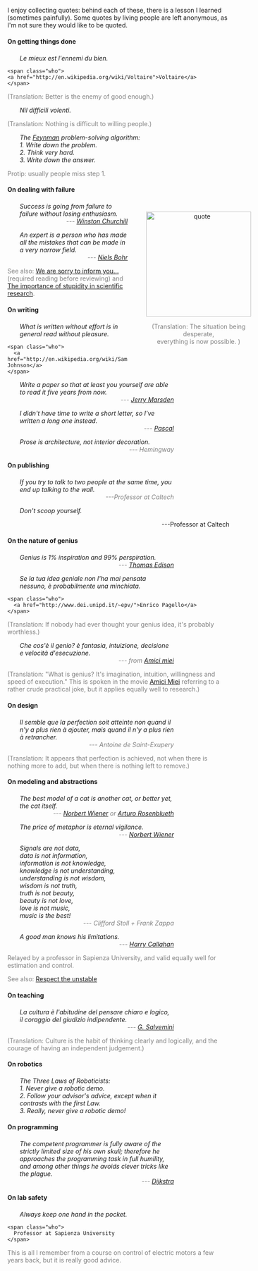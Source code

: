 <style type="text/css">
   div.quoteblock {  }
   div.quoteblock p.quote { font-style: italic; margin-left: 2em; width: 25em;}
   div.quoteblock p.quote span.who { color: gray;}
   div#cagepic {  display: block; float: right; width: 20em; padding: 0;
      margin: 1.5em; 
      /*border: solid 1px #eee; */
      text-align: center; margin-right: -5em;}
   div#cagepic img { width: 17em; }
   div#cagepic p { }
   h4 { margin-bottom: 1.5em;}
   span.who { display: block; text-align: right;}
   span.who:before {
     content: "---";
  }
    p.translation { color: gray;}
    p.translation:before { content: "(Translation: ";}
    p.translation:after { content: ")";}

    p.note {color: gray;}
    /*p.note:before { content: "(";}
    p.note:after { content: ")";}*/

</style>

<p>I enjoy collecting quotes: behind each of these, there is a lesson I learned (sometimes painfully). 
Some quotes by living people are left anonymous, as I'm not sure they would like to be quoted.</p>

<h4>On getting things done</h4>

<div class="quoteblock">
  <p class="quote">Le mieux est l'ennemi du bien.
  
    <span class="who">
    <a href="http://en.wikipedia.org/wiki/Voltaire">Voltaire</a>
    </span>
  </p>
  
  <p class="translation">Better is the enemy of good enough.</p>
</div>

<div class="quoteblock">
  <p class="quote">Nil difficili volenti.</p>
  
  <p class="translation">Nothing is difficult to willing people.</p>
</div>


<div class="quoteblock">
  <p class="quote">The <a href="http://en.wikipedia.org/wiki/Richard_Feynman">Feynman</a> problem-solving algorithm:<br />
   1. Write down the problem.<br />
   2. Think very hard.<br />
   3. Write down the answer.</p>
  
  <p class="note">Protip: usually people miss step 1.</p>
</div>

<h4>On dealing with failure</h4>

<div id="cagepic">
    <img src='/media/cage.jpg' alt='quote'/>
    <p class="translation">
      The situation being desperate, <br/> everything is now possible.
    </p>
</div>

<div class="quoteblock">
  <p class="quote">
      Success is going from failure to failure without losing enthusiasm.

  <span class="who">
    <a href="http://en.wikipedia.org/wiki/Winston_Churchill">Winston Churchill</a>
  </span>
  </p>

</div>

<div class="quoteblock">
  <p class="quote">An expert is a person who has made all the mistakes that can be made in a very narrow field.
  
  <span class="who">
    <a href="http://en.wikipedia.org/wiki/Niels_Bohr">Niels Bohr</a>
  </span>
  </p>

  <p class="note">See also: <a href="http://dx.doi.org/10.1109/MC.2005.423">We are sorry to inform you...</a> (required reading before reviewing) and <a href="http://jcs.biologists.org/cgi/content/full/121/11/1771">The importance of stupidity in scientific research</a>.</p>

</div>

<h4>On writing</h4>

<div class="quoteblock">
  <p class="quote">What is written without effort is in general read without pleasure.
  
    <span class="who">
      <a href="http://en.wikipedia.org/wiki/Samuel_Johnson">Samuel Johnson</a>
    </span>
  </p>
</div>


<div class="quoteblock">
  <p class="quote">Write a paper so that at least you yourself are able to read it five years from now.
  <span class="who">
    <a href="http://www.cds.caltech.edu/~marsden/">Jerry Marsden</a>
  </span>
  </p>
</div>


<div class="quoteblock">
  <p class="quote">I didn't have time to write a short letter, so I've written a long one instead.
  
  <span class="who">
    <a href="http://www.c2.com/cgi/wiki?TimeToMakeItShort">Pascal</a>
  </span>
</p>
</div>
  

<div class="quoteblock">
  <p class="quote">Prose is architecture, not interior decoration.
  
  <span class="who">
    Hemingway
  </span>
</p>
</div>

<h4>On publishing</h4>

<div class="quoteblock">
  <p class="quote">If you try to talk to two people at the same time, 
    you end up talking to the wall.
  <span class="who">Professor at Caltech</span>
</p>
</div> 

<div class="quoteblock">
  <p class="quote">Don't scoop yourself.
  
  <span class="who">Professor at Caltech</span>
  </p>
</div>

<h4>On the nature of genius</h4>

<div class="quoteblock">
  <p class="quote">Genius is 1% inspiration and 99% perspiration.
  
  <span class="who">
    <a href="http://en.wikipedia.org/wiki/Thomas_Edison">Thomas Edison</a>
  </span>
</p>
</div>
 

<div class="quoteblock">
  <p class="quote">Se la tua idea geniale non l'ha mai pensata nessuno,
  è probabilmente una minchiata.
  
    <span class="who">
      <a href="http://www.dei.unipd.it/~epv/">Enrico Pagello</a>
    </span>
  </p>
  
  <p class="translation">If nobody had ever thought your genius idea, it's probably worthless.</p>
</div>


<div class="quoteblock">
  <p class="quote">Che cos'è il genio? è fantasia, intuizione, decisione e velocità d'esecuzione.
  
  <span class="who">
    from <a href="http://en.wikipedia.org/wiki/My_Friends_(film)">Amici miei</a>
  </span>
  </p>
  
  <p class="translation">"What is genius? It's imagination, intuition, willingness and speed of execution." This is spoken in the movie <a href="http://en.wikipedia.org/wiki/My_Friends_(film)">Amici Miei</a> referring to a rather crude practical joke, but it applies equally well to research.</p>
</div>

<h4>On design</h4>

<div class="quoteblock">
  <p class="quote">Il semble que la perfection soit atteinte non quand il n'y a plus rien à ajouter, mais quand il n'y a plus rien à retrancher. 
  
  <span class="who">
    Antoine de Saint-Exupery
  </span>
  </p>
  
  <p class="translation">It appears that perfection is achieved, not when there is nothing more to add, but when there is nothing left to remove.</p>
</div>

<h4>On modeling and abstractions</h4>

<div class="quoteblock">
  <p class="quote important">The best model of a cat is another cat, or better yet, the cat itself.
  
  <span class="who">
    <a href="http://en.wikipedia.org/wiki/Norbert_Wiener">Norbert Wiener</a> or <a href="http://en.wikipedia.org/wiki/Arturo_Rosenblueth">Arturo Rosenblueth</a>
  </span>

  </p>
</div>


<div class="quoteblock">
  <p class="quote important">The price of metaphor is eternal vigilance.
  
  <span class="who">
    <a href="http://en.wikipedia.org/wiki/Norbert_Wiener">Norbert Wiener</a>
  </span>
  </p>
</div>
 

<div class="quoteblock">
  <p class="quote">Signals are not data,<br />
  data is not information,<br />
  information is not knowledge,<br />
  knowledge is not understanding,<br />
  understanding is not wisdom,<br />
  wisdom is not truth,<br />
  truth is not beauty,<br />
  beauty is not love,<br />
  love is not music,<br />
  music is the best!
  
  <span class="who">
    Clifford Stoll + Frank Zappa
  </span>
  </p>
</div>


<div class="quoteblock">
  <p class="quote">A good man knows his limitations.
  <span class="who">
    <a href="http://en.wikipedia.org/wiki/Harry_Callahan_(character)">
          Harry Callahan</a>
  </span>
  
  </p>
  
  
  <p class="note">Relayed by a professor in Sapienza University, and valid equally well for estimation and control.</p>

  <p class="note">See also: <a href="http://dx.doi.org/10.1109/MCS.2003.1213600">Respect the unstable</a></p>

</div>


<h4>On teaching</h4>

<div class="quoteblock">
  <p class="quote">La cultura è l'abitudine del pensare chiaro e logico, il coraggio del giudizio indipendente.
  
  <span class="who">
    <a href="http://en.wikipedia.org/wiki/Gaetano_Salvemini">G. Salvemini</a>
  </span>
  </p>
  
  <p class="translation">Culture is the habit of thinking clearly and logically, and the courage of having an independent judgement.</p>
</div>

<!-- > It is the responsibility of intellectuals to speak the Truth and expose lies. - [Chomsky] -->

<h4>On robotics</h4>

<div class="quoteblock">
  <p class="quote">The Three Laws of Roboticists:<br/>
  1. Never give a robotic demo.<br/>
  2. Follow your advisor's advice, except when it contrasts with the first Law.<br/>
  3. Really, never give a robotic demo!
  </p>
</div>

<h4>On programming</h4>

<div class="quoteblock">
  <p class="quote">The competent programmer is fully aware of the strictly limited size of his own skull; therefore he approaches the programming task in full humility, and among other things he avoids clever tricks like the plague.
  
  <span class="who">
    <a href="http://www.cs.utexas.edu/~EWD/ewd03xx/EWD340.PDF">Dijkstra</a>
  </span>
  </p>
</div>

<h4>On lab safety</h4>

<div class="quoteblock">
  <p class="quote">Always keep one hand in the pocket.
    
    <span class="who">
      Professor at Sapienza University
    </span>
  </p>
  
  <p class="note">This is all I remember from a course on control of electric motors a few years back, but it is really good advice.</p>
</div>

